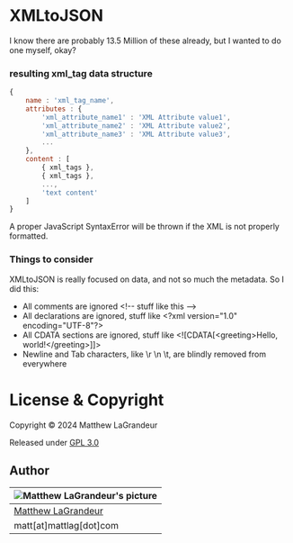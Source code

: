 # XMLtoJSON

I know there are probably 13.5 Million of these already, but I wanted to do one myself, okay?

### resulting xml_tag data structure

```javascript
{
    name : 'xml_tag_name',
    attributes : {
        'xml_attribute_name1' : 'XML Attribute value1',
        'xml_attribute_name2' : 'XML Attribute value2',
        'xml_attribute_name3' : 'XML Attribute value3',
        ...
    },
    content : [
        { xml_tags },
        { xml_tags },
        ...,
        'text content'
    ]
}
```

A proper JavaScript SyntaxError will be thrown if the XML is not properly formatted.

### Things to consider

XMLtoJSON is really focused on data, and not so much the metadata. So I did this:

- All comments are ignored &lt;!-- stuff like this --&gt;
- All declarations are ignored, stuff like &lt;?xml version="1.0" encoding="UTF-8"?>
- All CDATA sections are ignored, stuff like &lt;![CDATA[&lt;greeting&gt;Hello, world!&lt;/greeting&gt;]]&gt;
- Newline and Tab characters, like \r \n \t, are blindly removed from everywhere

# License & Copyright

Copyright © 2024 Matthew LaGrandeur

Released under [GPL 3.0](https://www.gnu.org/licenses/gpl-3.0-standalone.html)

## Author

| ![Matthew LaGrandeur's picture](https://1.gravatar.com/avatar/f6f7b963adc54db7e713d7bd5f4903ec?s=70) |
| ---------------------------------------------------------------------------------------------------- |
| [Matthew LaGrandeur](http://mattlag.com/)                                                            |
| matt[at]mattlag[dot]com                                                                              |
